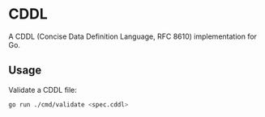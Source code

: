 # CDDL

A CDDL (Concise Data Definition Language, RFC 8610) implementation for Go.

## Usage

Validate a CDDL file:

```sh
go run ./cmd/validate <spec.cddl>
```
